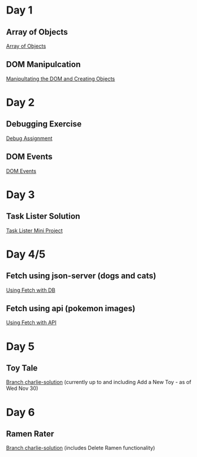 # Day 1
## Array of Objects
[Array of Objects](https://github.com/jeryelblanco/arrayofobj)
## DOM Manipulcation
[Manipultating the DOM and Creating Objects](https://github.com/jeryelblanco/DOM-AND-OBJECTS)
# Day 2
## Debugging Exercise
[Debug Assignment](https://github.com/jeryelblanco/Debug-Exercise)
## DOM Events
[DOM Events](https://github.com/jeryelblanco/DOM-EVENTS)
# Day 3
## Task Lister Solution
[Task Lister Mini Project](https://github.com/jeryelblanco/Task-Lister-Solution)
# Day 4/5
## Fetch using json-server (dogs and cats)
[Using Fetch with DB](https://github.com/jeryelblanco/catsanddogs)
## Fetch using api (pokemon images)
[Using Fetch with API](https://github.com/jeryelblanco/fetch-using-api)
# Day 5
## Toy Tale
[Branch charlie-solution](https://github.com/learn-co-curriculum/phase-1-practice-toy-tale/tree/charlie-solution)
(currently up to and including Add a New Toy - as of Wed Nov 30)
# Day 6
## Ramen Rater
[Branch charlie-solution](https://github.com/learn-co-curriculum/phase-1-mock-cc-ramen-rater/tree/charlie-solution)
(includes Delete Ramen functionality)
